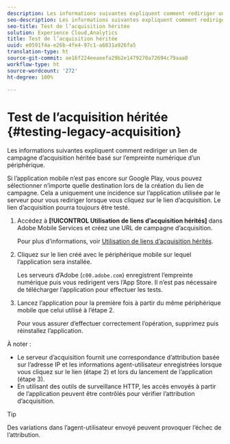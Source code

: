 ```yaml
---
description: Les informations suivantes expliquent comment rediriger un lien de campagne d’acquisition héritée basé sur l’empreinte numérique d’un périphérique.
seo-description: Les informations suivantes expliquent comment rediriger un lien de campagne d’acquisition héritée basé sur l’empreinte numérique d’un périphérique.
seo-title: Test de l’acquisition héritée
solution: Experience Cloud,Analytics
title: Test de l’acquisition héritée
uuid: e0591f4a-e26b-4fe4-97c1-a6831a926fa5
translation-type: ht
source-git-commit: ae16f224eeaeefa29b2e1479270a72694c79aaa0
workflow-type: ht
source-wordcount: '272'
ht-degree: 100%

---
```



# Test de l’acquisition héritée {#testing-legacy-acquisition}

Les informations suivantes expliquent comment rediriger un lien de campagne d’acquisition héritée basé sur l’empreinte numérique d’un périphérique.

Si l’application mobile n’est pas encore sur Google Play, vous pouvez sélectionner n’importe quelle destination lors de la création du lien de campagne. Cela a uniquement une incidence sur l’application utilisée par le serveur pour vous rediriger lorsque vous cliquez sur le lien d’acquisition. Le lien d’acquisition pourra toujours être testé.

1. Accédez à **[!UICONTROL Utilisation de liens d’acquisition hérités]** dans Adobe Mobile Services et créez une URL de campagne d’acquisition.

   Pour plus d’informations, voir [Utilisation de liens d’acquisition hérités](/help/using/acquisition-main/c-marketing-links-builder/t-create-edit-adobe-links/c-use-legacy-acquisition-links/c-use-legacy-acquisition-links.md).

1. Cliquez sur le lien créé avec le périphérique mobile sur lequel l’application sera installée.

   Les serveurs d’Adobe (`c00.adobe.com`) enregistrent l’empreinte numérique puis vous redirigent vers l’App Store. Il n’est pas nécessaire de télécharger l’application pour effectuer les tests.

1. Lancez l’application pour la première fois à partir du même périphérique mobile que celui utilisé à l’étape 2.

   Pour vous assurer d’effectuer correctement l’opération, supprimez puis réinstallez l’application.

À noter :

* Le serveur d’acquisition fournit une correspondance d’attribution basée sur l’adresse IP et les informations agent-utilisateur enregistrées lorsque vous cliquez sur le lien (étape 2) et lors du lancement de l’application (étape 3).
* En utilisant des outils de surveillance HTTP, les accès envoyés à partir de l’application peuvent être contrôlés pour vérifier l’attribution d’acquisition.

>[!TIP]
>
>Des variations dans l’agent-utilisateur envoyé peuvent provoquer l’échec de l’attribution.
